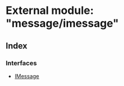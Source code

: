 
# External module: "message/imessage"

## Index

### Interfaces

* [IMessage](../interfaces/_message_imessage_.imessage.md)
